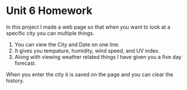 # Unit 6 Homework 

In this project I made a web page so that when you want to look at a specific city you can multiple things.
1. You can view the City and Date on one line.
2. It gives you tempature, humidity, wind speed, and UV index.
3. Along with viewing weather related things I have given you a five day forecast.

When you enter the city it is saved on the page and you can clear the history. 
